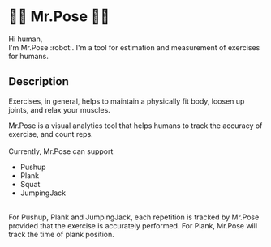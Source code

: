 # :weight_lifting_man: Mr.Pose :weight_lifting_woman:

<p>
Hi human, <br>
I'm Mr.Pose :robot:. I'm a tool for estimation and measurement of exercises for humans.
</p>

## Description

Exercises, in general, helps to maintain a physically fit body, loosen up joints, and relax your muscles.

Mr.Pose is a visual analytics tool that helps humans to track the accuracy of exercise, and count reps. <br><br>
Currently, Mr.Pose can support <br>
* Pushup
* Plank
* Squat
* JumpingJack

<br>
For Pushup, Plank and JumpingJack, each repetition is tracked by Mr.Pose provided that the exercise is accurately performed.
For Plank, Mr.Pose will track the time of plank position.
